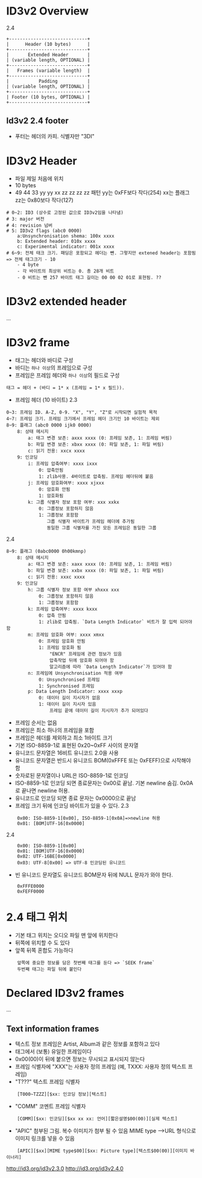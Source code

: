 # ID3v2 Overview
2.4
```
+-----------------------------+
|      Header (10 bytes)      |
+-----------------------------+
|       Extended Header       |
| (variable length, OPTIONAL) |
+-----------------------------+
|   Frames (variable length)  |
+-----------------------------+
|           Padding           |
| (variable length, OPTIONAL) |
+-----------------------------+
| Footer (10 bytes, OPTIONAL) |
+-----------------------------+
```

## Id3v2 2.4 footer
- 푸터는 헤더의 카피. 식별자만 "3DI"

# ID3v2 Header
- 파일 제일 처음에 위치
- 10 bytes
- 49 44 33 yy yy xx zz zz zz zz 패턴
    yy는 0xFF보다 작다(254)
    xx는 플래그
    zz는 0x80보다 작다(127)
```
# 0~2: ID3 (상수로 고정된 값으로 ID3v2임을 나타냄)
# 3: major 버전
# 4: revision 넘버
# 5: ID3v2 flags (abc0 0000)
    a:Unsynchronisation shema: 100x xxxx
    b: Extended header: 010x xxxx
    c: Experimental indicator: 001x xxxx
# 6~9: 전체 태크 크기. 패딩은 포함되고 헤더는 뺀. 그렇지만 extened header는 포함됨 => 전체 태그크기 - 10
    - 4 byte
    - 각 바이트의 최상위 비트는 0. 총 28개 비트
    - 0 비트는 뺀 257 바이트 태그 길이는 00 00 02 01로 표현됨. ??
```


# ID3v2 extended header
...

# ID3v2 frame
- 태그는 헤더와 바디로 구성
- 바디는 `하나 이상`의 프레임으로 구성
- 프레임은 프레임 헤더와 `하나 이상`의 필드로 구성
```
태그 = 헤더 + (바디 = 1* x (프레임 = 1* x 필드)).
```

- 프레임 헤더 (10 바이트)
2.3
```
0~3: 프레임 ID. A-Z, 0-9. "X", "Y", "Z"로 시작되면 실험적 목적
4~7: 프레임 크기. 프레임 크기에서 프레임 헤더 크기인 10 바이트는 제외
8~9: 플래그 (abc0 0000 ijk0 0000)
    8: 상태 메시지
        a: 태그 변경 보존: axxx xxxx (0: 프레임 보존, 1: 프레임 버림)
        b: 파일 변경 보존: xbxx xxxx (0: 파일 보존, 1: 파일 버림)
        c: 읽기 전용: xxcx xxxx
    9: 인코딩
        i: 프레임 압축여부: xxxx ixxx 
            0: 압축안됨 
            1: zlib사용. 4바이트로 압축됨. 프레임 헤더뒤에 붙음
        j: 프레임 암호화여부: xxxx xjxxx
            0: 암호화 안됨 
            1: 암호화됨
        k: 그룹 식별자 정보 포함 여부: xxx xxkx
            0: 그룹정보 포함하지 않음 
            1: 그룹정보 포함함
               그룹 식별자 바이트가 프레임 헤더에 추가됨 
               동일한 그룹 식별자를 가진 모든 프레임은 동일한 그룹
```

2.4
```
8~9: 플래그 (0abc0000 0h00kmnp)
    8: 상태 메시지
        a: 태그 변경 보존: xaxx xxxx (0: 프레임 보존, 1: 프레임 버림)
        b: 파일 변경 보존: xxbx xxxx (0: 파일 보존, 1: 파일 버림)
        c: 읽기 전용: xxxc xxxx
    9: 인코딩
        h: 그룹 식별자 정보 포함 여부 xhxxx xxx
            0: 그룹정보 포함하지 않음 
            1: 그룹정보 포함함
        k: 프레임 압축여부: xxxx kxxx
            0: 압축 안됨
            1: zlib로 압축됨. `Data Length Indicator` 비트가 잘 입력 되어야 함
        m: 프레임 암호화 여부: xxxx xmxx
            0: 프레임 암호화 안됨
            1: 프레임 암호화 됨
                "ENCR" 프레임에 관련 정보가 있음
                압축작업 뒤에 암호화 되어야 함
                알고리즘에 따라 `Data Length Indicator`가 있어야 함
        n: 프레임에 Unsynchronisation 적용 여부
            0: Unsynchronised 프레임
            1: Synchronised 프레임
        p: Data Length Indicator: xxxx xxxp
            0: 데이터 길이 지시자가 없음
            1: 데이터 길이 지시자 있음
                프레임 끝에 데이터 길이 지시자가 추가 되어있다
```

- 프레임 순서는 없음
- 프레임은 최소 하나의 프레임을 포함
- 프레임은 헤더를 제외하고 최소 1바이트 크기
- 기본 ISO-8859-1로 표현된 0x20~0xFF 사이의 문자열
- 유니코드 문자열은 16비트 유니코드 2.0을 사용
- 유니코드 문자열은 반드시 유니코드 BOM(0xFFFE 또는 0xFEFF)으로 시작해야 함
- 숫자로된 문자열이나 URL은 ISO-8859-1로 인코딩
- ISO-8859-1로 인코딩 되면 종료문자는 0x00로 끝남. 기본 newline 숨김. 0x0A로 끝나면 newline 허용. 
- 유니코드로 인코딩 되면 종료 문자는 0x0000으로 끝남
- 프레임 크기 뒤에 인코딩 바이트가 있을 수 있다.
2.3
```
    0x00: ISO-8859-1[0x00], ISO-8859-1[0x0A]=>newline 허용
    0x01: [BOM]UTF-16[0x0000]
```
2.4
```
    0x00: ISO-8859-1[0x00]
    0x01: [BOM]UTF-16[0x0000]
    0x02: UTF-16BE[0x0000]
    0x03: UTF-8[0x00] => UTF-8 인코딩된 유니코드
```

- 빈 유니코드 문자열도 유니코드 BOM문자 뒤에 NULL 문자가 와야 한다.
```
    0xFFFE0000
    0xFEFF0000
```

# 2.4 태그 위치
- 기본 태그 위치는 오디오 파일 맨 앞에 위치한다  
- 뒤쪽에 위치할 수 도 있다
- 앞쪽 뒤쪽 혼합도 가능하다
```
    앞쪽에 중요한 정보를 담은 첫번째 태그를 둔다 => `SEEK frame`
    두번째 태그는 파일 뒤에 붙인다
```

# Declared ID3v2 frames
...

## Text information frames
- 텍스트 정보 프레임은 Artist, Album과 같은 정보를 포함하고 있다 
- 태그에서 (보통) 유일한 프레임이다
- 0x00(00)이 뒤에 붙으면 정보는 무시되고 표시되지 않는다
- 프레임 식별자에 "XXX"는 사용자 정의 프레임 (예, TXXX: 사용자 정의 텍스트 프레임)
- "T???" 텍스트 프레임 식별자
```
    [T000~TZZZ][$xx: 인코딩 정보][텍스트]
```
- "COMM" 코멘트 프레임 식별자
```
    [COMM][$xx: 인코딩][$xx xx xx: 언어][짧은설명$00(00)][실제 텍스트]
```
- "APIC" 첨부된 그림. 
    복수 이미지가 첨부 될 수 있음
    MIME type -->URL 형식으로 이미지 링크를 넣을 수 있음
```
    [APIC][$xx][MIME type$00][$xx: Picture type][텍스트$00(00)][이미지 바이너리]
```


http://id3.org/id3v2.3.0
http://id3.org/id3v2.4.0